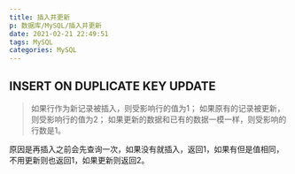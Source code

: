 ```yaml
---
title: 插入并更新
p: 数据库/MySQL/插入并更新
date: 2021-02-21 22:49:51
tags: MySQL
categories: MySQL
---
```

## INSERT ON DUPLICATE KEY UPDATE

> 如果行作为新记录被插入，则受影响行的值为1；
如果原有的记录被更新，则受影响行的值为2；
如果更新的数据和已有的数据一模一样，则受影响的行数是1。

原因是再插入之前会先查询一次，如果没有就插入，返回1，如果有但是值相同，不用更新则也返回1，如果更新则返回2。
